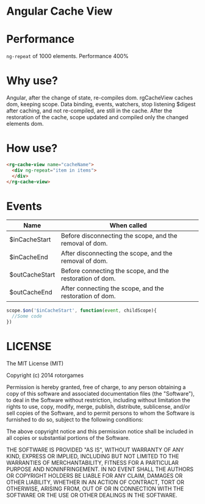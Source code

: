 Angular Cache View 
===========

Performance
===========
`ng-repeat` of 1000 elements. Performance 400%

Why use?
===========
Angular, after the change of state, re-compiles dom. rgCacheView caches dom, keeping scope. 
Data binding, events, watchers, stop listening $digest after caching, and not re-compiled, are still in the cache. 
After the restoration of the cache, scope updated and compiled only the changed elements dom.

How use?
===========

```html
<rg-cache-view name="cacheName">
  <div ng-repeat="item in items">
  </div>
</rg-cache-view>
```

Events
===========

| Name           | When called                                              |
| -------------  | -------------                                            |
| $inCacheStart  | Before disconnecting the scope, and the removal of dom.  |
| $inCacheEnd    | After disconnecting the scope, and the removal of dom.   |
| $outCacheStart | Before connecting the scope, and the restoration of dom. |
| $outCacheEnd   | After connecting the scope, and the restoration of dom.  |
```javascript
scope.$on('$inCacheStart', function(event, childScope){
  //Some code
})
```


LICENSE
===========

The MIT License (MIT)

Copyright (c) 2014 rotorgames

Permission is hereby granted, free of charge, to any person obtaining a copy
of this software and associated documentation files (the "Software"), to deal
in the Software without restriction, including without limitation the rights
to use, copy, modify, merge, publish, distribute, sublicense, and/or sell
copies of the Software, and to permit persons to whom the Software is
furnished to do so, subject to the following conditions:

The above copyright notice and this permission notice shall be included in all
copies or substantial portions of the Software.

THE SOFTWARE IS PROVIDED "AS IS", WITHOUT WARRANTY OF ANY KIND, EXPRESS OR
IMPLIED, INCLUDING BUT NOT LIMITED TO THE WARRANTIES OF MERCHANTABILITY,
FITNESS FOR A PARTICULAR PURPOSE AND NONINFRINGEMENT. IN NO EVENT SHALL THE
AUTHORS OR COPYRIGHT HOLDERS BE LIABLE FOR ANY CLAIM, DAMAGES OR OTHER
LIABILITY, WHETHER IN AN ACTION OF CONTRACT, TORT OR OTHERWISE, ARISING FROM,
OUT OF OR IN CONNECTION WITH THE SOFTWARE OR THE USE OR OTHER DEALINGS IN THE
SOFTWARE.
